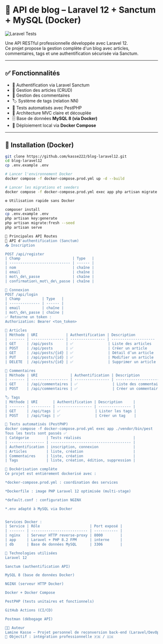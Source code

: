 # 📰 API de blog – Laravel 12 + Sanctum + MySQL (Docker)

![Laravel Tests](https://github.com/kasse222/blog-laravel12/actions/workflows/laravel.yml/badge.svg)

Une API RESTful professionnelle développée avec Laravel 12.  
Ce projet propose la gestion complète d'un blog avec articles, commentaires, tags et une authentification sécurisée via Sanctum.

---

## ✅ Fonctionnalités

* 🔐 Authentification via Laravel Sanctum
* 📝 Gestion des articles (CRUD)
* 💬 Gestion des commentaires
* 🏷️ Système de tags (relation NN)
* 🧪 Tests automatisés avec PestPHP
* 🧩 Architecture MVC claire et découplée
* 🗄️ Base de données **MySQL 8 (via Docker)**
* 🐋 Déploiement local via **Docker Compose**

---

## 🚀 Installation (Docker)

```bash
git clone https://github.com/kasse222/blog-laravel12.git
cd blog-laravel12
cp .env.example .env

# Lancer l'environnement Docker
docker compose -f docker-compose.prod.yml up -d --build

# Lancer les migrations et seeders
docker compose -f docker-compose.prod.yml exec app php artisan migrate:fresh --seed

⚙️ Utilisation rapide sans Docker

composer install
cp .env.example .env
php artisan key:generate
php artisan migrate:fresh --seed
php artisan serve

📂 Principales API Routes
🔐 API d'authentification (Sanctum)
📥 Inscription

POST /api/register
| Champ                        | Type   |
| ---------------------------- | ------ |
| nom                          | chaîne |
| email                        | chaîne |
| mot\_de\_passe               | chaîne |
| confirmation\_mot\_de\_passe | chaîne |

🔐 Connexion
POST /api/login
| Champ          | Type   |
| -------------- | ------ |
| email          | chaîne |
| mot\_de\_passe | chaîne |
✅ Retourne un token :
Authorization: Bearer <ton_token>

📄 Articles
| Méthode | URI             | Authentification | Description          |
| ------- | --------------- | ---------------- | -------------------- |
| GET     | /api/posts      | ✅                | Liste des articles   |
| POST    | /api/posts      | ✅                | Créer un article     |
| GET     | /api/posts/{id} | ✅                | Détail d’un article  |
| PUT     | /api/posts/{id} | ✅                | Modifier un article  |
| DELETE  | /api/posts/{id} | ✅                | Supprimer un article |

💬 Commentaires
| Méthode | URI               | Authentification | Description            |
| ------- | ----------------- | ---------------- | ---------------------- |
| GET     | /api/commentaires | ✅                | Liste des commentaires |
| POST    | /api/commentaires | ✅                | Créer un commentaire   |

🏷️ Tags
| Méthode | URI       | Authentification | Description     |
| ------- | --------- | ---------------- | --------------- |
| GET     | /api/tags | ✅                | Lister les tags |
| POST    | /api/tags | ✅                | Créer un tag    |

🧪 Tests automatisés (PestPHP)
docker compose -f docker-compose.prod.yml exec app ./vendor/bin/pest
Tous les tests sont passés ✅
| Catégorie        | Tests réalisés                        |
| ---------------- | ------------------------------------- |
| Authentification | inscription, connexion                |
| Articles         | liste, création                       |
| Commentaires     | liste, création                       |
| Tags             | liste, création, édition, suppression |

🐋 Dockérisation complète
Ce projet est entièrement dockerisé avec :

*docker-compose.prod.yml : coordination des services

*Dockerfile : image PHP Laravel 12 optimisée (multi-stage)

*default.conf : configuration NGINX

*.env adapté à MySQL via Docker


Services Docker :
| Service | Rôle                       | Port exposé |
| ------- | -------------------------- | ----------- |
| nginx   | Serveur HTTP reverse-proxy | 8000        |
| app     | Laravel + PHP 8.2 FPM      | interne     |
| db      | Base de données MySQL      | 3306        |

🧰 Technologies utilisées
Laravel 12

Sanctum (authentification API)

MySQL 8 (base de données Docker)

NGINX (serveur HTTP Docker)

Docker + Docker Compose

PestPHP (tests unitaires et fonctionnels)

GitHub Actions (CI/CD)

Postman (débogage API)

👨‍💻 Auteur
Lamine Kasse – Projet personnel de reconversion back-end (Laravel/DevOps)
🎯 Objectif : intégration professionnelle 🇫🇷 / 🇨🇭
